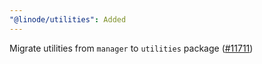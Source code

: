 ```yaml
---
"@linode/utilities": Added
---
```


Migrate utilities from `manager` to `utilities` package ([#11711](https://github.com/linode/manager/pull/11711))
